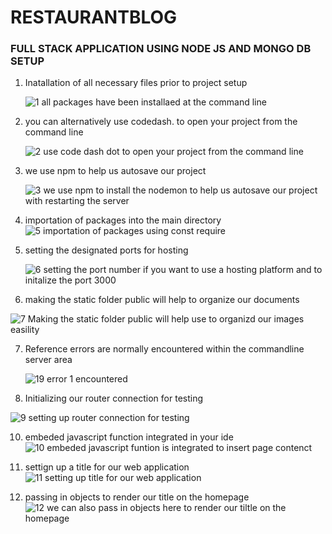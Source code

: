 # RESTAURANTBLOG
### FULL STACK APPLICATION USING NODE JS AND MONGO DB SETUP

1. Inatallation of all necessary files prior to project setup

   ![1  all packages have been installaed at the command line](https://github.com/user-attachments/assets/fcafb803-f8eb-47bd-9d2a-a67b67b331cc)

2. you can alternatively use codedash. to open your project from the command line

   ![2  use code dash dot to open your project from the command line](https://github.com/user-attachments/assets/87a510fe-44ca-4ef7-8f41-8588f61a81fe)

3. we use npm to help us autosave our project

   ![3  we use npm to install the nodemon to help us autosave our project with restarting the server](https://github.com/user-attachments/assets/d2984b64-394f-4739-8d5b-8377a9253c06)

4.  importation of packages into the main directory
   ![5  importation of packages using const require](https://github.com/user-attachments/assets/3d6b56e3-4fbc-47f3-ad2b-9564e1cbaea0)
5. setting the designated ports for hosting

   ![6  setting the port number if you want to use a hosting platform and to initalize the port 3000](https://github.com/user-attachments/assets/f2d265ad-a60e-4bf0-8037-854bf7d395bd)

6. making the static folder public will help to organize our documents

![7  Making the static folder public will help use to organizd our images easility](https://github.com/user-attachments/assets/550a39c4-079f-46ff-921b-d763c11f1098)

7. Reference errors are normally encountered within the commandline server area

   ![19 error 1 encountered](https://github.com/user-attachments/assets/4360ccfa-c7c1-4986-b7ff-b7e674f0ba3c)

8. Initializing our router connection for testing
    
![9  setting up router connection for testing](https://github.com/user-attachments/assets/2ed270e8-da5d-4123-a8e7-12d7b494d0c6)

10. embeded javascript function integrated in your ide
![10  embeded javascript funtion is integrated to insert page contenct](https://github.com/user-attachments/assets/74fbfba2-3086-4e4b-b0f6-4b246e3b2e94)

11.   settign up a title for our web application
     ![11  setting up title for our web application](https://github.com/user-attachments/assets/84c9eb6b-d6f6-49b9-9458-7623565c368d)

12. passing in objects to render our title on the homepage
    ![12  we can also pass in objects here to render our tiltle on the homepage](https://github.com/user-attachments/assets/91b887de-365c-4c43-85d1-a30ab994570d)

